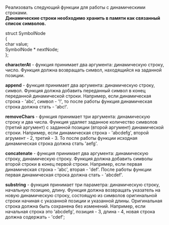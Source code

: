 Реализовать следующий функции для работы с динамическими строками.<br>
__Динамические строки необходимо хранить в памяти как связанный список символов.__

struct SymbolNode<br>
{<br>
		char value;<br>
		SymbolNode * nextNode;<br>
};<br>

  __characterAt__ - функция принимает два аргумента: динамическую строку, число.
  Функция должна возвращать символ, находящийся на заданной позиции.
  
  __append__ - функция принимает два аргумента: динамическую строку, символ.
  Функция должна добавить переданный символ в конец переданной динамической строки.
  Например, если динамическая строка - 'abc', символ - '!',
  то после работы функция динамическая строка должна стать - 'abc!'.
  
  __removeChars__ - функция принимает три аргумента: динамическую строку и два числа.
  Функция удаляет заданное количество символов (третий аргумент) с заданной позиции (второй аргумент)
  динамической строки.
  Например, если динамическая строка - 'abcdefg', второй агрумент - 2, третий - 3.
  То после работы функции исходная динамическая строка должна стать 'aefg'.
  
  __concatenate__ - функция принимает два аргумента: динамическую строку, динамическую строку.
  Функция должна добавить символы второй строки в конец первой строки.
  Например, если первая динамическая строка - 'abc', вторая - 'def'.
  После работы функции первая динамическая строка должна стать - 'abcdef'.

  __substring__ - функция принимает три параметра: динамическую строку, начальную позицию, длину.
  Функция должна возвращать указатель на новую динамическую строку,
  состоящую из символов оригинальной строки начиная с указанной позиции и указанной длины.
  Оригинальная строка должна быть сохранена без изменений.
  Например, если начальная строка это 'abcdefg', позиция - 3, длина - 4, новая строка должна содержать - 'cdef';
